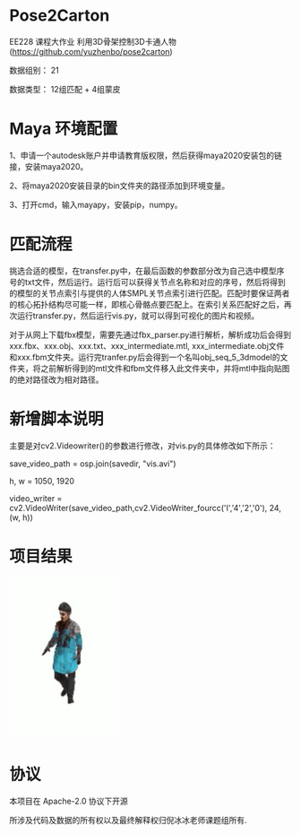 # Pose2Carton 

EE228 课程大作业 利用3D骨架控制3D卡通人物 (https://github.com/yuzhenbo/pose2carton) 

数据组别： 21

数据类型： 12组匹配 + 4组蒙皮 


# Maya 环境配置

1、申请一个autodesk账户并申请教育版权限，然后获得maya2020安装包的链接，安装maya2020。  

2、将maya2020安装目录的bin文件夹的路径添加到环境变量。  

3、打开cmd，输入mayapy，安装pip，numpy。


# 匹配流程
挑选合适的模型，在transfer.py中，在最后函数的参数部分改为自己选中模型序号的txt文件，然后运行。运行后可以获得关节点名称和对应的序号，然后将得到的模型的关节点索引与提供的人体SMPL关节点索引进行匹配。匹配时要保证两者的核心拓扑结构尽可能一样，即核心骨骼点要匹配上。在索引关系匹配好之后，再次运行transfer.py，然后运行vis.py，就可以得到可视化的图片和视频。  

对于从网上下载fbx模型，需要先通过fbx_parser.py进行解析，解析成功后会得到xxx.fbx、xxx.obj、xxx.txt、xxx_intermediate.mtl,
xxx_intermediate.obj文件和xxx.fbm文件夹。运行完tranfer.py后会得到一个名叫obj_seq_5_3dmodel的文件夹，将之前解析得到的mtl文件和fbm文件移入此文件夹中，并将mtl中指向贴图的绝对路径改为相对路径。




# 新增脚本说明

主要是对cv2.Videowriter()的参数进行修改，对vis.py的具体修改如下所示：  

save_video_path = osp.join(savedir, "vis.avi")  

 h, w = 1050, 1920  
 
 video_writer = cv2.VideoWriter(save_video_path,cv2.VideoWriter_fourcc('I','4','2','0'), 24, (w, h))




# 项目结果


![image](/img/16.png)



# 协议 
本项目在 Apache-2.0 协议下开源

所涉及代码及数据的所有权以及最终解释权归倪冰冰老师课题组所有. 
